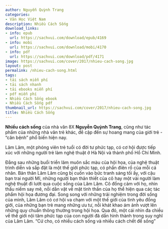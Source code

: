 ```yaml
---
author: Nguyễn Quỳnh Trang
categories:
- Văn Học Việt Nam
description: Nhiều Cách Sống
download_links:
- info: epub
  url: https://sachvui.com/download/epub/4169
- info: mobi
  url: https://sachvui.com/download/mobi/4170
- info: pdf
  url: https://sachvui.com/download/pdf/4171
image: https://sachvui.com/cover/2017/nhieu-cach-song.jpg
layout: post
permalink: /nhieu-cach-song.html
tags:
- tải sách miễn phí
- tải sách nhanh
- tải ebooks miễn phí
- pdf miễn phí
- Nhiều Cách Sống ebook
- Nhiều Cách Sống pdf
thumbnail_url: https://sachvui.com/cover/2017/nhieu-cach-song.jpg
title: Nhiều Cách Sống
---
```


 <div class="item-desc text-justify"> <p><strong>Nhiều cách sống</strong> của nhà văn 8X <strong>Nguyễn Quỳnh Trang</strong>, cũng như tác phẩm của những nhà văn trẻ khác, đề cập đến sự hoang mang của giới trẻ - “căn bệnh” phổ biến hiện nay.</p><p>Lâm Lâm, một phóng viên trẻ tuổi có đời tư phức tạp, có cơ hội được tiếp xúc với những người trẻ làm nghệ thuật ở Hà Nội và thành phố Hồ Chí Minh.</p><p>Đằng sau những buổi triển lãm muôn sắc màu của hội họa, của nghệ thuật trình diễn và sắp đặt là một thế giới phức tạp, có phần điên rồ của mỗi cá nhân. Bản thân Lâm Lâm cũng bị cuốn vào bức tranh sáng tối ấy, với cậu bạn trai người Mĩ, những người bạn thân thiết của cô hay một vài người làm nghệ thuật đi lướt qua cuộc sống của Lâm Lâm. Cô đồng cảm với họ, nhìn thấu niềm say mê, nỗi dằn vặt về mặt tinh thần của họ thể hiện qua các tác phẩm hội họa đương đại. Song song với những trải nghiệm trong đời sống của mình, Lâm Lâm có cơ hội va chạm với một thế giới của tình yêu đồng giới, của những bạn trẻ mang những ưu tư, nỗi khát khao ám ảnh vượt lên những quy chuẩn thông thường trong hội họa. Qua đó, một cái nhìn đa chiều về thế giới nội tâm phức tạp của con người đã dần hình thành trong suy nghĩ của Lâm Lâm. “Cứ cho, có nhiều cách sống và nhiều cách chết để sống”</p> </div>